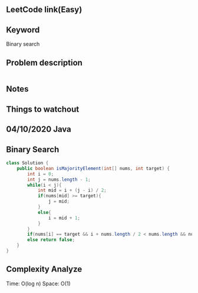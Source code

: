 ## LeetCode link(Easy)


## Keyword
Binary search

## Problem description
```

```



## Notes


## Things to watchout

## 04/10/2020 Java
## Binary Search
```java
class Solution {
    public boolean isMajorityElement(int[] nums, int target) {
        int i = 0;
        int j = nums.length - 1;
        while(i < j){
            int mid = i + (j - i) / 2;
            if(nums[mid] >= target){
                j = mid;
            }
            else{
                i = mid + 1;
            }
        }
        if(nums[i] == target && i + nums.length / 2 < nums.length && nums[i + nums.length / 2] == target) return true;
        else return false;
    }
}

```
## Complexity Analyze
Time: O(log n)
Space: O(1)